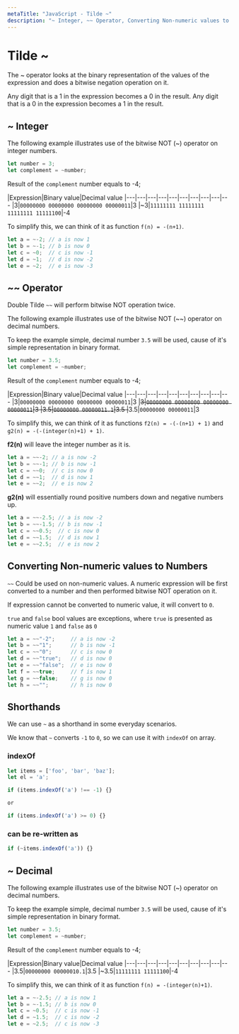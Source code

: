 ```yaml
---
metaTitle: "JavaScript - Tilde ~"
description: "~ Integer, ~~ Operator, Converting Non-numeric values to Numbers, Shorthands, ~ Decimal"
---
```


# Tilde ~


The ~ operator looks at the binary representation of the values of the expression and does a bitwise negation operation on it.

Any digit that is a 1 in the expression becomes a 0 in the result. Any digit that is a 0 in the expression becomes a 1 in the result.



## ~ Integer


The following example illustrates use of the bitwise NOT (~) operator on integer numbers.

```js
let number = 3;
let complement = ~number;

```

Result of the `complement` number equals to -4;

|Expression|Binary value|Decimal value
|---|---|---|---|---|---|---|---|---|---
|3|`00000000 00000000 00000000 00000011`|3
|~3|`11111111 11111111 11111111 11111100`|-4

To simplify this, we can think of it as function `f(n) = -(n+1)`.

```js
let a = ~-2; // a is now 1
let b = ~-1; // b is now 0
let c = ~0;  // c is now -1
let d = ~1;  // d is now -2
let e = ~2;  // e is now -3

```



## ~~ Operator


Double Tilde `~~` will perform bitwise NOT operation twice.

The following example illustrates use of the bitwise NOT (~~) operator on decimal numbers.

To keep the example simple, decimal number `3.5` will be used, cause of it's simple representation in binary format.

```js
let number = 3.5;
let complement = ~number;

```

Result of the `complement` number equals to -4;

|Expression|Binary value|Decimal value
|---|---|---|---|---|---|---|---|---|---
|3|`00000000 00000000 00000000 00000011`|3
|~~3|`00000000 00000000 00000000 00000011`|3
|3.5|`00000000 00000011.1`|3.5
|~~3.5|`00000000 00000011`|3

To simplify this, we can think of it as functions `f2(n) = -(-(n+1) + 1)` and `g2(n) = -(-(integer(n)+1) + 1)`.

**f2(n)** will leave the integer number as it is.

```js
let a = ~~-2; // a is now -2
let b = ~~-1; // b is now -1
let c = ~~0;  // c is now 0
let d = ~~1;  // d is now 1
let e = ~~2;  // e is now 2

```

**g2(n)** will essentially round positive numbers down and negative numbers up.

```js
let a = ~~-2.5; // a is now -2
let b = ~~-1.5; // b is now -1
let c = ~~0.5;  // c is now 0
let d = ~~1.5;  // d is now 1
let e = ~~2.5;  // e is now 2

```



## Converting Non-numeric values to Numbers


`~~` Could be used on non-numeric values. A numeric expression will be first converted to a number and then performed bitwise NOT operation on it.

If expression cannot be converted to numeric value, it will convert to `0`.

`true` and `false` bool values are exceptions, where `true` is presented as numeric value `1` and `false` as `0`

```js
let a = ~~"-2";     // a is now -2
let b = ~~"1";      // b is now -1
let c = ~~"0";      // c is now 0
let d = ~~"true";   // d is now 0
let e = ~~"false";  // e is now 0
let f = ~~true;     // f is now 1
let g = ~~false;    // g is now 0
let h = ~~"";       // h is now 0

```



## Shorthands


We can use `~` as a shorthand in some everyday scenarios.

We know that `~` converts `-1` to `0`, so we can use it with `indexOf` on array.

### indexOf

```js
let items = ['foo', 'bar', 'baz'];
let el = 'a';

```

```js
if (items.indexOf('a') !== -1) {}

or

if (items.indexOf('a') >= 0) {}

```

### can be re-written as

```js
if (~items.indexOf('a')) {}

```



## ~ Decimal


The following example illustrates use of the bitwise NOT (~) operator on decimal numbers.

To keep the example simple, decimal number `3.5` will be used, cause of it's simple representation in binary format.

```js
let number = 3.5;
let complement = ~number;

```

Result of the `complement` number equals to -4;

|Expression|Binary value|Decimal value
|---|---|---|---|---|---|---|---|---|---
|3.5|`00000000 00000010.1`|3.5
|~3.5|`11111111 11111100`|-4

To simplify this, we can think of it as function `f(n) = -(integer(n)+1)`.

```js
let a = ~-2.5; // a is now 1
let b = ~-1.5; // b is now 0
let c = ~0.5;  // c is now -1
let d = ~1.5;  // c is now -2
let e = ~2.5;  // c is now -3

```

